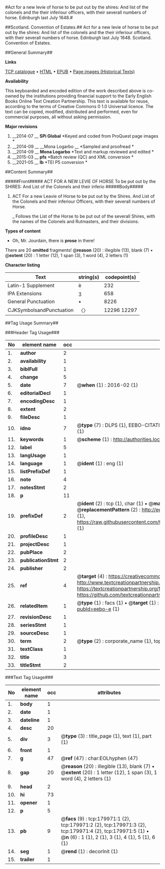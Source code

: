 #Act for a new levie of horse to be put out by the shires: And list of the colonels and the their inferiour officers, with their severall numbers of horse. Edinburgh last July 1648.#

##Scotland. Convention of Estates.##
Act for a new levie of horse to be put out by the shires: And list of the colonels and the their inferiour officers, with their severall numbers of horse. Edinburgh last July 1648.
Scotland. Convention of Estates.

##General Summary##

**Links**

[TCP catalogue](http://www.ota.ox.ac.uk/tcp/)  • 
[HTML](http://tei.it.ox.ac.uk/tcp/Texts-HTML/free/B05/B05181.html)  • 
[EPUB](http://tei.it.ox.ac.uk/tcp/Texts-EPUB/free/B05/B05181.epub) • 
[Page images (Historical Texts)](https://historicaltexts.jisc.ac.uk/eebo-53299233e)

**Availability**

This keyboarded and encoded edition of the work described above is co-owned by the
    institutions providing financial support to the Early English Books Online Text Creation
    Partnership. This text is available for reuse, according to the terms of  Creative Commons 0 1.0 Universal
    licence. The text can be copied, modified, distributed and performed, even for commercial
    purposes, all without asking permission.

**Major revisions**

1. __2014-07 __ __SPi Global__ *Keyed and coded from ProQuest page images *
1. __2014-09 __ __Mona Logarbo __ *Sampled and proofread *
1. __2014-09 __ __Mona Logarbo__ *Text and markup reviewed and edited *
1. __2015-03 __ __pfs__ *Batch review (QC) and XML conversion *
1. __2021-05 __ __lb__ *TEI P5 conversion *

##Content Summary##

#####Front#####
ACT FOR A NEW LEVIE OF HORSE To be put out by the SHIRES: And List of the Colonels and their inferio
#####Body#####

1. ACT For a new Leavie of Horse to be put out by the Shires. And List of the Colonels and their inferiour Officers, with their severall numbers of Horse.

    _ Follows the List of the Horse to be put out of the severall Shires, with the names of the Colonels and Rutmasters, and their divisions.

**Types of content**

  * Oh, Mr. Jourdain, there is **prose** in there!

There are 20 **omitted** fragments! 
 @__reason__ (20) : illegible (13), blank (7)  •  @__extent__ (20) : 1 letter (12), 1 span (3), 1 word (4), 2 letters (1)

**Character listing**


|Text|string(s)|codepoint(s)|
|---|---|---|
|Latin-1 Supplement|è|232|
|IPA  Extensions|ʒ|658|
|General Punctuation|•|8226|
|CJKSymbolsandPunctuation|〈〉|12296 12297|

##Tag Usage Summary##

###Header Tag Usage###

|No|element name|occ|attributes|
|---|---|---|---|
|1.|__author__|2||
|2.|__availability__|1||
|3.|__biblFull__|1||
|4.|__change__|5||
|5.|__date__|7| @__when__ (1) : 2016-02 (1)|
|6.|__editorialDecl__|1||
|7.|__encodingDesc__|1||
|8.|__extent__|2||
|9.|__fileDesc__|1||
|10.|__idno__|7| @__type__ (7) : DLPS (1), EEBO-CITATION (1), VID (1), EEBO-PROQUEST (1), STC (2), OCLC (1)|
|11.|__keywords__|1| @__scheme__ (1) : http://authorities.loc.gov/ (1)|
|12.|__label__|5||
|13.|__langUsage__|1||
|14.|__language__|1| @__ident__ (1) : eng (1)|
|15.|__listPrefixDef__|1||
|16.|__note__|4||
|17.|__notesStmt__|2||
|18.|__p__|11||
|19.|__prefixDef__|2| @__ident__ (2) : tcp (1), char (1)  •  @__matchPattern__ (2) : ([0-9\-]+):([0-9IVX]+) (1), (.+) (1)  •  @__replacementPattern__ (2) : http://eebo.chadwyck.com/downloadtiff?vid=$1&page=$2 (1), https://raw.githubusercontent.com/textcreationpartnership/Texts/master/tcpchars.xml#$1 (1)|
|20.|__profileDesc__|1||
|21.|__projectDesc__|1||
|22.|__pubPlace__|2||
|23.|__publicationStmt__|2||
|24.|__publisher__|2||
|25.|__ref__|4| @__target__ (4) : https://creativecommons.org/publicdomain/zero/1.0/ (1), http://www.textcreationpartnership.org/docs/. (1), https://textcreationpartnership.org/faq/#faq05 (1), https://github.com/textcreationpartnership (1)|
|26.|__relatedItem__|1| @__type__ (1) : facs (1)  •  @__target__ (1) : https://data.historicaltexts.jisc.ac.uk/view?pubId=eebo-e (1)|
|27.|__revisionDesc__|1||
|28.|__seriesStmt__|1||
|29.|__sourceDesc__|1||
|30.|__term__|2| @__type__ (2) : corporate_name (1), topical_term (1)|
|31.|__textClass__|1||
|32.|__title__|3||
|33.|__titleStmt__|2||


###Text Tag Usage###

|No|element name|occ|attributes|
|---|---|---|---|
|1.|__body__|1||
|2.|__date__|1||
|3.|__dateline__|1||
|4.|__desc__|20||
|5.|__div__|3| @__type__ (3) : title_page (1), text (1), part (1)|
|6.|__front__|1||
|7.|__g__|47| @__ref__ (47) : char:EOLhyphen (47)|
|8.|__gap__|20| @__reason__ (20) : illegible (13), blank (7)  •  @__extent__ (20) : 1 letter (12), 1 span (3), 1 word (4), 2 letters (1)|
|9.|__head__|2||
|10.|__hi__|73||
|11.|__opener__|1||
|12.|__p__|5||
|13.|__pb__|9| @__facs__ (9) : tcp:179971:1 (2), tcp:179971:2 (2), tcp:179971:3 (2), tcp:179971:4 (2), tcp:179971:5 (1)  •  @__n__ (6) : 1 (1), 2 (1), 3 (1), 4 (1), 5 (1), 6 (1)|
|14.|__seg__|1| @__rend__ (1) : decorInit (1)|
|15.|__trailer__|1||
